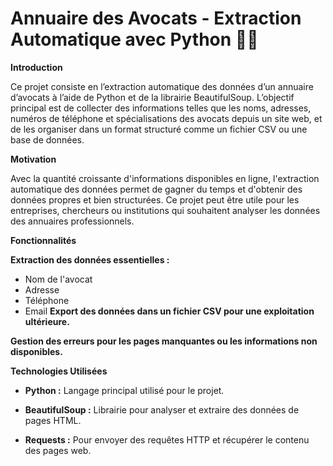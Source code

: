 # **Annuaire des Avocats - Extraction Automatique avec Python** 🕵️‍♂️

**Introduction**

Ce projet consiste en l’extraction automatique des données d’un annuaire d’avocats à l’aide de Python et de la librairie BeautifulSoup.
L’objectif principal est de collecter des informations telles que les noms, adresses, numéros de téléphone et spécialisations des avocats depuis un site web, et de les organiser dans un format structuré comme un fichier CSV ou une base de données.

**Motivation**

Avec la quantité croissante d'informations disponibles en ligne, l'extraction automatique des données permet de gagner du temps et d'obtenir
des données propres et bien structurées. Ce projet peut être utile pour les entreprises, chercheurs ou institutions qui souhaitent analyser les données des annuaires professionnels.

**Fonctionnalités**

**Extraction des données essentielles :**

- Nom de l'avocat
- Adresse
- Téléphone
- Email
**Export des données dans un fichier CSV pour une exploitation ultérieure.**

**Gestion des erreurs pour les pages manquantes ou les informations non disponibles.**

**Technologies Utilisées**

- **Python :** Langage principal utilisé pour le projet.
  
- **BeautifulSoup :** Librairie pour analyser et extraire des données de pages HTML.

- **Requests :** Pour envoyer des requêtes HTTP et récupérer le contenu des pages web.

